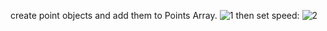 create point objects and add them to Points Array.
![1](https://github.com/user-attachments/assets/c680807a-5a2d-4741-889b-902dae09472d)
then set speed:
![2](https://github.com/user-attachments/assets/539d559c-447d-479f-b01c-42cee4ac57e8)
